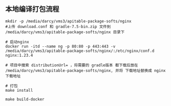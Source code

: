 ## 本地编译打包流程
    mkdir -p /media/darcy/vms3/apitable-package-softs/nginx
    #上传 download.conf 和 gradle-7.5-bin.zip 文件到 /media/darcy/vms3/apitable-package-softs/nginx 目录下

    # 启动nginx
    docker run -itd --name ng -p 80:80 -p 443:443 -v /media/darcy/vms3/apitable-package-softs/nginx/:/etc/nginx/conf.d  nginx:1.23.4

    # 项目中搜索 distributionUrl= ，将需要的 gradle版本 都下载后放在 /media/darcy/vms3/apitable-package-softs/nginx, 并将 下载地址替换成 nginx 下载地址
    
    # 打包
    make install

    make build-docker

